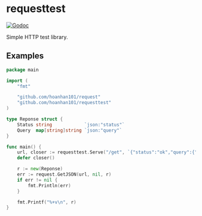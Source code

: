 # requesttest

[![Godoc](https://godoc.org/github.com/hoanhan101/requesttest?status.svg)](https://godoc.org/github.com/hoanhan101/requesttest)

Simple HTTP test library.

## Examples

```go
package main

import (
	"fmt"

	"github.com/hoanhan101/request"
	"github.com/hoanhan101/requesttest"
)

type Reponse struct {
	Status string            `json:"status"`
	Query  map[string]string `json:"query"`
}

func main() {
	url, closer := requesttest.Serve("/get", `{"status":"ok","query":{"k1":"v1"}}`)
	defer closer()

	r := new(Reponse)
	err := request.GetJSON(url, nil, r)
	if err != nil {
		fmt.Println(err)
	}

	fmt.Printf("%+v\n", r)
}
```
